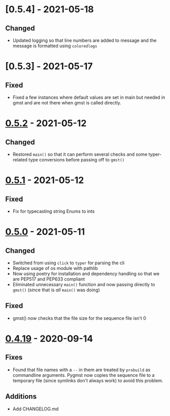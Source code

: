 # [0.5.4] - 2021-05-18

## Changed
- Updated logging so that line numbers are added to message and the message is formatted using `coloredlogs`


# [0.5.3] - 2021-05-17

## Fixed
- Fixed a few instances where default values are set in main but needed in gmst
  and are not there when gmst is called directly.


# [0.5.2] - 2021-05-12

## Changed
- Restored `main()` so that it can perform several checks and some typer-related
  type conversions before passing off to `gmst()`

# [0.5.1] - 2021-05-12

## Fixed
- Fix for typecasting string Enums to ints


# [0.5.0] - 2021-05-11

## Changed
- Switched from using `click` to `typer` for parsing the cli
- Replace usage of os module with pathlib
- Now using poetry for installation and dependency handling so that we are
  PEP517 and PEP633 compliant
- Eliminated unnecessary `main()` function and now passing directly to `gmst()`
  (since that is *all* `main()` was doing)

## Fixed
- gmst() now checks that the file size for the sequence file isn't 0


# [0.4.19] - 2020-09-14

## Fixes
- Found that file names with a `--` in them are treated by `probuild` as
  commandline arguments.  Pygmst now copies the sequence file to a temporary file
  (since symlinks don't always work) to avoid this problem.

## Additions
* Add CHANGELOG.md

[0.5.2]: https://github.com/milescsmith/pygmst/compare/0.5.1...0.5.2
[0.5.1]: https://github.com/milescsmith/pygmst/compare/0.5.0...0.5.1
[0.5.0]: https://github.com/milescsmith/pygmst/compare/0.4.19...0.5.0
[0.4.19]: https://github.com/milescsmith/pygmst/compare/0.4.18...0.4.19
